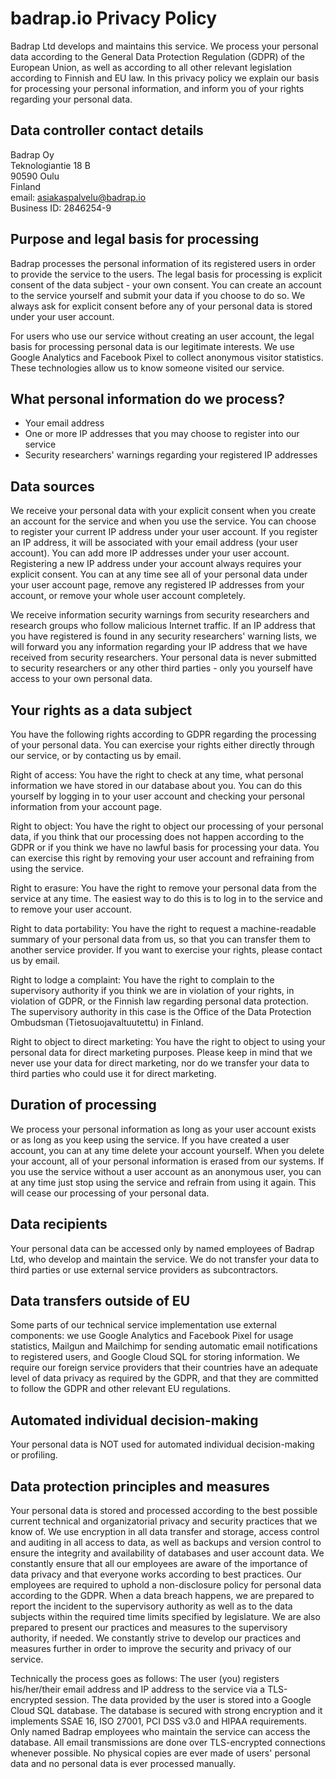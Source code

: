 # badrap.io Privacy Policy

Badrap Ltd develops and maintains this service. We process your
personal data according to the General Data Protection Regulation (GDPR)
of the European Union, as well as according to all other relevant
legislation according to Finnish and EU law. In this privacy
policy we explain our basis for processing your personal
information, and inform you of your rights regarding your personal
data.

## Data controller contact details

Badrap Oy\
Teknologiantie 18 B\
90590 Oulu\
Finland\
email: [asiakaspalvelu@badrap.io](asiakaspalvelu@badrap.io)\
Business ID: 2846254-9

## Purpose and legal basis for processing

Badrap processes the personal information of its registered users in order to
provide the service to the users. The legal basis for processing is explicit
consent of the data subject - your own consent. You can create an account to the
service yourself and submit your data if you choose to do so. We
always ask for explicit consent before any of your personal data is stored under
your user account.

For users who use our service without creating an user account, the legal
basis for processing personal data is our legitimate interests. We use
Google Analytics and Facebook Pixel to collect anonymous visitor statistics.
These technologies allow us to know someone visited our service.

## What personal information do we process?

- Your email address
- One or more IP addresses that you may choose to register into our service
- Security researchers' warnings regarding your registered IP addresses

## Data sources

We receive your personal data with your explicit consent when you
create an account for the service and when you use the service. You
can choose to register your current IP address under your user account.
If you register an IP address, it will be associated with your email
address (your user account). You can add more IP addresses under your
user account. Registering a new IP address under your account always
requires your explicit consent. You can at any time see all of your
personal data under your user account page, remove any registered IP
addresses from your account, or remove your whole user account completely.

We receive information security warnings from security researchers and
research groups who follow malicious Internet traffic. If an IP address
that you have registered is found in any security researchers' warning lists,
we will forward you any information regarding your IP address that we have
received from security researchers. Your personal data is never submitted to
security researchers or any other third parties - only you yourself have
access to your own personal data.

## Your rights as a data subject

You have the following rights according to GDPR regarding the processing
of your personal data. You can exercise your rights either directly
through our service, or by contacting us by email.

Right of access: You have the right to check at any time, what personal
information we have stored in our database about you. You can do this
yourself by logging in to your user account and checking your personal
information from your account page.

Right to object: You have the right to object our processing of your personal
data, if you think that our processing does not happen according to the GDPR
or if you think we have no lawful basis for processing your data. You
can exercise this right by removing your user account and refraining from
using the service.

Right to erasure: You have the right to remove your personal data from
the service at any time. The easiest way to do this is to log in to the
service and to remove your user account.

Right to data portability: You have the right to request a machine-readable
summary of your personal data from us, so that you can transfer them to another
service provider. If you want to exercise your rights, please contact us
by email.

Right to lodge a complaint: You have the right to complain to the supervisory
authority if you think we are in violation of your rights, in violation of
GDPR, or the Finnish law regarding personal data protection. The supervisory
authority in this case is the Office of the Data Protection Ombudsman
(Tietosuojavaltuutettu) in Finland.

Right to object to direct marketing: You have the right
to object to using your personal data for direct marketing purposes. Please keep
in mind that we never use your data for direct marketing, nor do we transfer
your data to third parties who could use it for direct marketing.

## Duration of processing

We process your personal information as long as your user account exists or
as long as you keep using the service. If you have created a user account, you
can at any time delete your account yourself. When you delete your account,
all of your personal information is erased from our systems. If you use the
service without a user account as an anonymous user, you can at any time
just stop using the service and refrain from using it again. This will
cease our processing of your personal data.

## Data recipients

Your personal data can be accessed only by named employees of Badrap Ltd,
who develop and maintain the service. We do not transfer your data to
third parties or use external service providers as subcontractors.

## Data transfers outside of EU

Some parts of our technical service implementation use external components:
we use Google Analytics and Facebook Pixel for usage statistics, Mailgun
and Mailchimp for sending automatic email notifications to registered users,
and Google Cloud SQL for storing information. We require our foreign
service providers that their countries have an adequate level of data
privacy as required by the GDPR, and that they are committed to
follow the GDPR and other relevant EU regulations.

## Automated individual decision-making

Your personal data is NOT used for automated individual decision-making or
profiling.

## Data protection principles and measures

Your personal data is stored and processed according to the best possible
current technical and organizatorial privacy and security practices that
we know of. We use encryption in all data transfer and storage, access
control and auditing in all access to data, as well as backups and
version control to ensure the integrity and availability of databases and
user account data. We constantly ensure that all our employees are
aware of the importance of data privacy and that everyone works
according to best practices. Our employees are required to uphold
a non-disclosure policy for personal data according to the GDPR. When
a data breach happens, we are prepared to report the incident to the
supervisory authority as well as to the data subjects within the
required time limits specified by legislature. We are also prepared
to present our practices and measures to the supervisory authority, if needed.
We constantly strive to develop our practices and measures further
in order to improve the security and privacy of our service.

Technically the process goes as follows: The user (you) registers
his/her/their email address and IP address to the service via a
TLS-encrypted session. The data provided by the user is stored into
a Google Cloud SQL database. The database is secured with strong
encryption and it implements SSAE 16, ISO 27001, PCI DSS v3.0 and HIPAA
requirements. Only named Badrap employees who maintain the service
can access the database. All email transmissions are done over
TLS-encrypted connections whenever possible. No physical copies are
ever made of users' personal data and no personal data is ever processed
manually.
